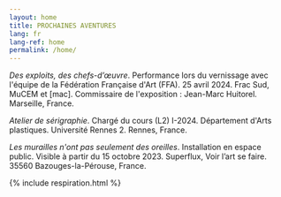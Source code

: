 ```yaml
---
layout: home
title: PROCHAINES AVENTURES
lang: fr
lang-ref: home
permalink: /home/
---
```


*Des exploits, des chefs-d’œuvre*. Performance lors du vernissage avec l'équipe de la Fédération Française d'Art (FFA). 25 avril 2024. Frac Sud, MuCEM et \[mac]. Commissaire de l'exposition : Jean-Marc Huitorel. Marseille, France.

*Atelier de sérigraphie*. Chargé du cours (L2) I-2024. Département d'Arts plastiques. Université Rennes 2. Rennes, France.

*Les murailles n'ont pas seulement des oreilles*. Installation en espace public. Visible à partir du 15 octobre 2023. Superflux, Voir l’art se faire. 35560 Bazouges-la-Pérouse, France.

{% include respiration.html %}
